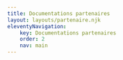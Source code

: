 ```yaml
---
title: Documentations partenaires
layout: layouts/partenaire.njk
eleventyNavigation:
    key: Documentations partenaires
    order: 2
    nav: main
---
```

